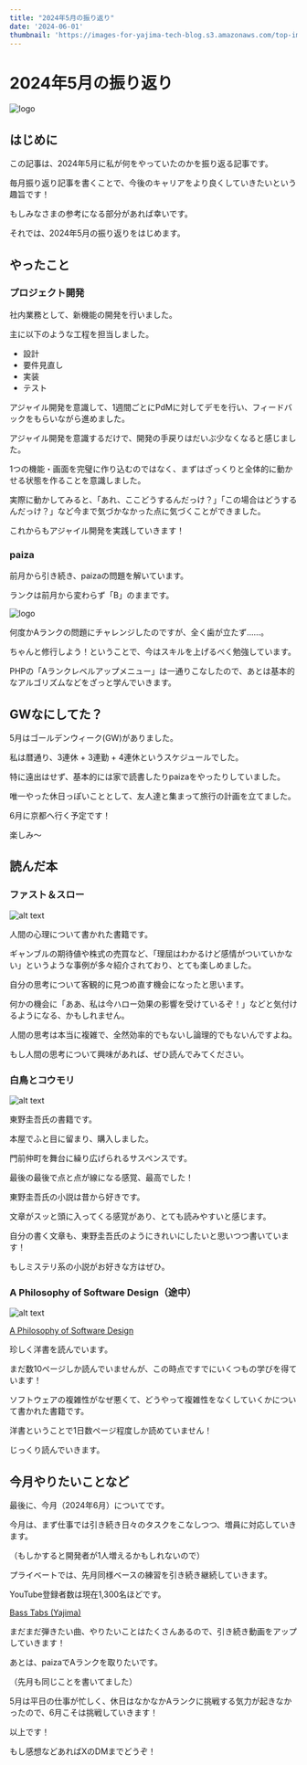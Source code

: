 ```yaml
---
title: "2024年5月の振り返り"
date: '2024-06-01'
thumbnail: 'https://images-for-yajima-tech-blog.s3.amazonaws.com/top-image-20230214.jpg'
---
```

# 2024年5月の振り返り

![logo](https://images-for-yajima-tech-blog.s3.amazonaws.com/top-image-20230214.jpg)

## はじめに

この記事は、2024年5月に私が何をやっていたのかを振り返る記事です。

毎月振り返り記事を書くことで、今後のキャリアをより良くしていきたいという趣旨です！

もしみなさまの参考になる部分があれば幸いです。

それでは、2024年5月の振り返りをはじめます。

## やったこと

### プロジェクト開発

社内業務として、新機能の開発を行いました。

主に以下のような工程を担当しました。

- 設計
- 要件見直し
- 実装
- テスト

アジャイル開発を意識して、1週間ごとにPdMに対してデモを行い、フィードバックをもらいながら進めました。

アジャイル開発を意識するだけで、開発の手戻りはだいぶ少なくなると感じました。

1つの機能・画面を完璧に作り込むのではなく、まずはざっくりと全体的に動かせる状態を作ることを意識しました。

実際に動かしてみると、「あれ、ここどうするんだっけ？」「この場合はどうするんだっけ？」など今まで気づかなかった点に気づくことができました。

これからもアジャイル開発を実践していきます！

### paiza

前月から引き続き、paizaの問題を解いています。

ランクは前月から変わらず「B」のままです。

![logo](/images/20240601/image.png)

何度かAランクの問題にチャレンジしたのですが、全く歯が立たず……。

ちゃんと修行しよう！ということで、今はスキルを上げるべく勉強しています。

PHPの「Aランクレベルアップメニュー」は一通りこなしたので、あとは基本的なアルゴリズムなどをざっと学んでいきます。

## GWなにしてた？

5月はゴールデンウィーク(GW)がありました。

私は暦通り、3連休 + 3連勤 + 4連休というスケジュールでした。

特に遠出はせず、基本的には家で読書したりpaizaをやったりしていました。

唯一やった休日っぽいこととして、友人達と集まって旅行の計画を立てました。

6月に京都へ行く予定です！

楽しみ〜

## 読んだ本

### ファスト＆スロー

![alt text](../images/20240601/image-1.png)

人間の心理について書かれた書籍です。

ギャンブルの期待値や株式の売買など、「理屈はわかるけど感情がついていかない」というような事例が多々紹介されており、とても楽しめました。

自分の思考について客観的に見つめ直す機会になったと思います。

何かの機会に「ああ、私は今ハロー効果の影響を受けているぞ！」などと気付けるようになる、かもしれません。

人間の思考は本当に複雑で、全然効率的でもないし論理的でもないんですよね。

もし人間の思考について興味があれば、ぜひ読んでみてください。

### 白鳥とコウモリ

![alt text](../images/20240601/image-2.png)

東野圭吾氏の書籍です。

本屋でふと目に留まり、購入しました。

門前仲町を舞台に繰り広げられるサスペンスです。

最後の最後で点と点が線になる感覚、最高でした！

東野圭吾氏の小説は昔から好きです。

文章がスッと頭に入ってくる感覚があり、とても読みやすいと感じます。

自分の書く文章も、東野圭吾氏のようにきれいにしたいと思いつつ書いています！

もしミステリ系の小説がお好きな方はぜひ。

### A Philosophy of Software Design（途中）

![alt text](../images/20240601/image-3.png)

[A Philosophy of Software Design](https://amzn.asia/d/5e9t4v3)

珍しく洋書を読んでいます。

まだ数10ページしか読んでいませんが、この時点ですでにいくつもの学びを得ています！

ソフトウェアの複雑性がなぜ悪くて、どうやって複雑性をなくしていくかについて書かれた書籍です。

洋書ということで1日数ページ程度しか読めていません！

じっくり読んでいきます。

## 今月やりたいことなど

最後に、今月（2024年6月）についてです。

今月は、まず仕事では引き続き日々のタスクをこなしつつ、増員に対応していきます。

（もしかすると開発者が1人増えるかもしれないので）

プライベートでは、先月同様ベースの練習を引き続き継続していきます。

YouTube登録者数は現在1,300名ほどです。

[Bass Tabs (Yajima)](https://www.youtube.com/@yajima_bass_guitar)

まだまだ弾きたい曲、やりたいことはたくさんあるので、引き続き動画をアップしていきます！

あとは、paizaでAランクを取りたいです。

（先月も同じことを書いてました）

5月は平日の仕事が忙しく、休日はなかなかAランクに挑戦する気力が起きなかったので、6月こそは挑戦していきます！

以上です！

もし感想などあればXのDMまでどうぞ！
